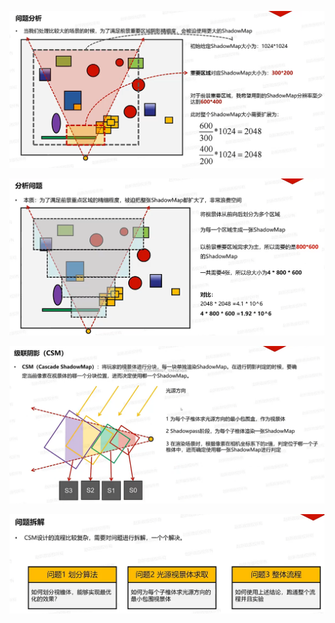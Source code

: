  ![输入图片说明](/imgs/2025-02-28/MlvIKaHW69fbrCui.png)
 
![输入图片说明](/imgs/2025-02-28/cIszCS4ep3rp44ep.png)

![输入图片说明](/imgs/2025-02-28/LOtvUuFLq7ZLhKQ9.png)

![输入图片说明](/imgs/2025-02-28/EC5xuIQ1DfI0UxVl.png)
<!--stackedit_data:
eyJoaXN0b3J5IjpbLTE0MjQzNzU3OTYsMTI5Nzg1NzMyMywtNz
AyOTk0OTldfQ==
-->